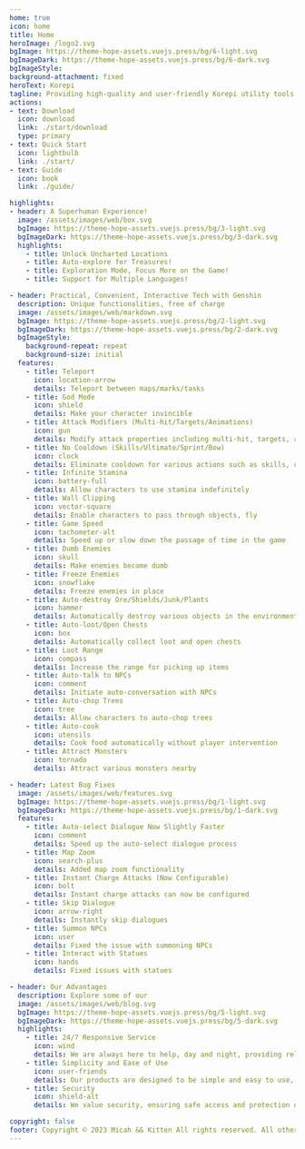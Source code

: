 ```yaml
---
home: true
icon: home
title: Home
heroImage: /logo2.svg
bgImage: https://theme-hope-assets.vuejs.press/bg/6-light.svg
bgImageDark: https://theme-hope-assets.vuejs.press/bg/6-dark.svg
bgImageStyle:
background-attachment: fixed
heroText: Korepi
tagline: Providing high-quality and user-friendly Korepi utility tools!
actions:
- text: Download
  icon: download
  link: ./start/download
  type: primary
- text: Quick Start
  icon: lightbulb
  link: ./start/
- text: Guide
  icon: book
  link: ./guide/

highlights:
- header: A Superhuman Experience!
  image: /assets/images/web/box.svg
  bgImage: https://theme-hope-assets.vuejs.press/bg/3-light.svg
  bgImageDark: https://theme-hope-assets.vuejs.press/bg/3-dark.svg
  highlights:
    - title: Unlock Uncharted Locations
    - title: Auto-explore for Treasures!
    - title: Exploration Mode, Focus More on the Game!
    - title: Support for Multiple Languages!

- header: Practical, Convenient, Interactive Tech with Genshin
  description: Unique functionalities, free of charge
  image: /assets/images/web/markdown.svg
  bgImage: https://theme-hope-assets.vuejs.press/bg/2-light.svg
  bgImageDark: https://theme-hope-assets.vuejs.press/bg/2-dark.svg
  bgImageStyle:
    background-repeat: repeat
    background-size: initial
  features:
    - title: Teleport
      icon: location-arrow
      details: Teleport between maps/marks/tasks
    - title: God Mode
      icon: shield
      details: Make your character invincible
    - title: Attack Modifiers (Multi-hit/Targets/Animations)
      icon: gun
      details: Modify attack properties including multi-hit, targets, and animations
    - title: No Cooldown (Skills/Ultimate/Sprint/Bow)
      icon: clock
      details: Eliminate cooldown for various actions such as skills, ultimate, sprint, and bow
    - title: Infinite Stamina
      icon: battery-full
      details: Allow characters to use stamina indefinitely
    - title: Wall Clipping
      icon: vector-square
      details: Enable characters to pass through objects, fly
    - title: Game Speed
      icon: tachometer-alt
      details: Speed up or slow down the passage of time in the game
    - title: Dumb Enemies
      icon: skull
      details: Make enemies become dumb
    - title: Freeze Enemies
      icon: snowflake
      details: Freeze enemies in place
    - title: Auto-destroy Ore/Shields/Junk/Plants
      icon: hammer
      details: Automatically destroy various objects in the environment
    - title: Auto-loot/Open Chests
      icon: box
      details: Automatically collect loot and open chests
    - title: Loot Range
      icon: compass
      details: Increase the range for picking up items
    - title: Auto-talk to NPCs
      icon: comment
      details: Initiate auto-conversation with NPCs
    - title: Auto-chop Trees
      icon: tree
      details: Allow characters to auto-chop trees
    - title: Auto-cook
      icon: utensils
      details: Cook food automatically without player intervention
    - title: Attract Monsters
      icon: tornado
      details: Attract various monsters nearby

- header: Latest Bug Fixes
  image: /assets/images/web/features.svg
  bgImage: https://theme-hope-assets.vuejs.press/bg/1-light.svg
  bgImageDark: https://theme-hope-assets.vuejs.press/bg/1-dark.svg
  features:
    - title: Auto-select Dialogue Now Slightly Faster
      icon: comment
      details: Speed up the auto-select dialogue process
    - title: Map Zoom
      icon: search-plus
      details: Added map zoom functionality
    - title: Instant Charge Attacks (Now Configurable)
      icon: bolt
      details: Instant charge attacks can now be configured
    - title: Skip Dialogue
      icon: arrow-right
      details: Instantly skip dialogues
    - title: Summon NPCs
      icon: user
      details: Fixed the issue with summoning NPCs
    - title: Interact with Statues
      icon: hands
      details: Fixed issues with statues

- header: Our Advantages
  description: Explore some of our
  image: /assets/images/web/blog.svg
  bgImage: https://theme-hope-assets.vuejs.press/bg/5-light.svg
  bgImageDark: https://theme-hope-assets.vuejs.press/bg/5-dark.svg
  highlights:
    - title: 24/7 Responsive Service
      icon: wind
      details: We are always here to help, day and night, providing reliable 24/7 service.
    - title: Simplicity and Ease of Use
      icon: user-friends
      details: Our products are designed to be simple and easy to use, ensuring a user-friendly and comfortable experience.
    - title: Security
      icon: shield-alt
      details: We value security, ensuring safe access and protection of your data.

copyright: false
footer: Copyright © 2023 Micah && Kitten All rights reserved. All other trademarks, screenshots, logos, and copyrights are the property of their respective owners.
---
```

